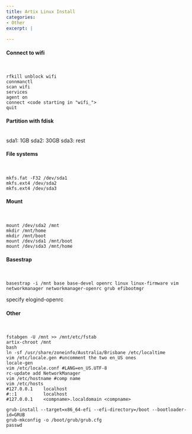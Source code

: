 ```yaml
---
title: Artix Linux Install
categories:
- Other
excerpt: |
  
---
```


#### Connect to wifi
<br>

```
rfkill unblock wifi
connmanctl
scan wifi
services 
agent on
connect <code starting in "wifi_">
quit
```

#### Partition with fdisk
<br>
sda1: 1GB
sda2: 30GB
sda3: rest

#### File systems
<br>

```
mkfs.fat -F32 /dev/sda1
mkfs.ext4 /dev/sda2
mkfs.ext4 /dev/sda3
```

#### Mount
<br>

```
mount /dev/sda2 /mnt
mkdir /mnt/home
mkdir /mnt/boot
mount /dev/sda1 /mnt/boot
mount /dev/sda3 /mnt/home
```

#### Basestrap
<br>

```
basestrap -i /mnt base base-devel openrc linux linux-firmware vim networkmanager networkmanager-openrc grub efibootmgr 
```
specify elogind-openrc

#### Other
<br>

```
fstabgen -U /mnt >> /mnt/etc/fstab
artix-chroot /mnt
bash
ln -sf /usr/share/zoneinfo/Australia/Brisbane /etc/localtime
vim /etc/locale.gen #uncomment the two en_US ones
locale-gen
vim /etc/locale.conf #LANG=en_US.UTF-8
rc-update add NetworkManager
vim /etc/hostname #comp name
vim /etc/hosts
#127.0.0.1    localhost
#::1          localhost
#127.0.0.1    <compname>.localdomain <compname>

grub-install --target=x86_64-efi --efi-directory=/boot --bootloader-id=GRUB
grub-mkconfig -o /boot/grub/grub.cfg
passwd
```
